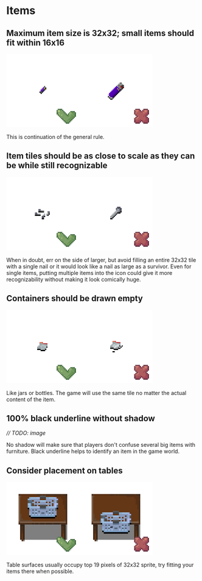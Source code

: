 # Items

## Maximum item size is 32x32; small items should fit within 16x16

![item-proportions](image/item-proportions.png)

This is continuation of the general rule.

## Item tiles should be as close to scale as they can be while still recognizable

![item-group](image/item-group.png)

When in doubt, err on the side of larger, but avoid filling an entire 32x32 tile with a single nail or it would look like a nail as large as a survivor.
Even for single items, putting multiple items into the icon could give it more recognizability without making it look comically huge.

## Containers should be drawn empty

![containers](image/containers.png)

Like jars or bottles. The game will use the same tile no matter the actual content of the item.

## 100% black underline without shadow

*// TODO: image*

No shadow will make sure that players don't confuse several big items with furniture. Black underline helps to identify an item in the game world.

## Consider placement on tables

![items-on-tables](image/items-on-tables.png)

Table surfaces usually occupy top 19 pixels of 32x32 sprite, try fitting your items there when possible.